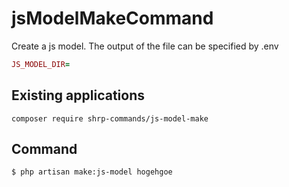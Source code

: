 # jsModelMakeCommand
Create a js model.
The output of the file can be specified by .env

```ruby:qiita.rb
JS_MODEL_DIR=
```

## Existing applications



```
composer require shrp-commands/js-model-make
```

## Command

```
$ php artisan make:js-model hogehgoe
```

